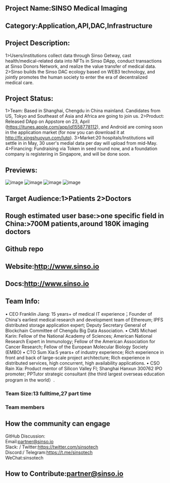 ## Project Name:SINSO Medical Imaging

## Category:Application,API,DAC,Infrastructure
<!--developer tooling, application, wallet, infrastructure, etc-->

## Project Description:
1>Users/institutions collect data through Sinso Getway, cast health/medical-related data into NFTs in Sinso DApp, conduct transactions at Sinso Donors Network, and realize the value transfer of medical data. 
2>Sinso builds the Sinso DAC ecology based on WEB3 technology, and jointly promotes the human society to enter the era of decentralized medical care.
<!--Describe your project in a few sentences. -->

## Project Status:
1>Team: Based in Shanghai, Chengdu in China mainland. Candidates from US, Tokyo and Southeast of Asia and Africa are going to join us.
2>Product: Released DApp on Appstore on 23, April (https://itunes.apple.com/app/id1558778112), and Android are coming soon in the application market (for now you can download it at http://fir.xingshuoyun.com/lutp).
3>Market:20 hospitals/Institutions will settle in in May, 30 user's medial data per day will upload from mid-May.
4>Financing: Fundraising via Token in seed round now, and a foundation company is registering in Singapore, and will be done soon.
<!--brainstorming, fundraising, under development, beta, shipped, etc-->

## Previews:
![image](https://user-images.githubusercontent.com/80187953/117392470-b973f580-af24-11eb-8e42-0ca41b4aeef0.png)
![image](https://user-images.githubusercontent.com/80187953/117392492-c395f400-af24-11eb-9c0d-e3862e3da820.png)
![image](https://user-images.githubusercontent.com/80187953/117392624-0952bc80-af25-11eb-9703-8bbf68c1d4d7.png)
![image](https://user-images.githubusercontent.com/80187953/117392673-2a1b1200-af25-11eb-9895-463560a583bb.png)

<!--Add some screenshots to give a preview of your product-->

## Target Audience:1>Patients 2>Doctors
<!--Describe who will be your project's users-->

## Rough estimated user base:>one specific field in China:>700M patients,around 180K imaging doctors
<!--How many users do you have right now?-->

## Github repo
<!--Attach a link to your GitHub repo if it's OSS-->

## Website:http://www.sinso.io
<!--Link your website if available-->

## Docs:http://www.sinso.io
<!--Including a link to your project docs!-->

## Team Info:
•	CEO Franklin Jiang: 15 years+ of medical IT experience；Founder of China's earliest medical research   and development team of Ethereum; IPFS distributed storage application expert; Deputy Secretary General of Blockchain Committee of Chengdu Big Data Association.
•	CMS Michael Karin: Fellow of the National Academy of Sciences; American National Research Expert in Immunology; Fellow of the American Association for Cancer Research; Fellow of the European Molecular Biology Society (EMBO) 
•	CTO Sum Xia:5 years+ of industry experience; Rich experience in front and back of large-scale project architecture; Rich experience in distributed services, high concurrent, high availability applications.
•	CSO Rain Xia: Product mentor of Silicon Valley FI; Shanghai Hanxun 300762 IPO promoter; PPTutor strategic consultant (the third largest overseas education program in the world）. 
<!-- Introduce your amazing team - how many team members are working on this project and who are they?-->
### Team Size:13 fulltime,27 part time 

### Team members  

## How the community can engage
GitHub Discussion: <!--Start a disucssion with the community here: https://github.com/filecoin-project/community/discussions/new and attach the link!-->  
Email:partner@sinso.io  
Slack: /
Twitter:https://twitter.com/sinsotech   
Discord:/
Telegram:https://t.me/sinsotech   
WeChat:sinsotech  

## How to Contribute:partner@sinso.io
<!--How can the community contribute to your project?-->
